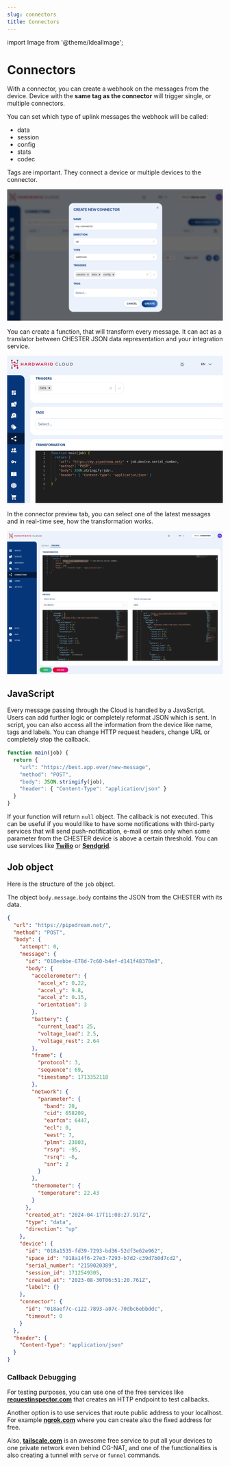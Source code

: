```yaml
---
slug: connectors
title: Connectors
---
```

import Image from '@theme/IdealImage';

# Connectors

With a connector, you can create a webhook on the messages from the device. Device with the **same tag as the connector** will trigger single, or multiple connectors.

You can set which type of uplink messages the webhook will be called:
- data
- session
- config
- stats
- codec

Tags are important. They connect a device or multiple devices to the connector.

![](connector-new.png)

You can create a function, that will transform every message. It can act as a translator between CHESTER JSON data representation and your integration service.

![](connector-transformation.png)

In the connector preview tab, you can select one of the latest messages and in real-time see, how the transformation works.

![](connector-preview.png)

## JavaScript

Every message passing through the Cloud is handled by a JavaScript. Users can add further logic or completely reformat JSON which is sent. In script, you can also access all the information from the device like name, tags and labels. You can change HTTP request headers, change URL or completely stop the callback.

```js
function main(job) {
  return {
    "url": "https://best.app.ever/new-message",
    "method": "POST",
    "body": JSON.stringify(job),
    "header": { "Content-Type": "application/json" }
  }
}
```

If your function will return `null` object. The callback is not executed. This can be useful if you would like to have some notifications with third-party services that will send push-notification, e-mail or sms only when some parameter from the CHESTER device is above a certain threshold. You can use services like [**Twilio**](https://www.twilio.com/) or [**Sendgrid**](https://sendgrid.com/).

## Job object

Here is the structure of the `job` object.

The object `body.message.body` contains the JSON from the CHESTER with its data.

```json
{
  "url": "https://pipedream.net/",
  "method": "POST",
  "body": {
    "attempt": 0,
    "message": {
      "id": "018eebbe-678d-7c60-b4ef-d141f48378e8",
      "body": {
        "accelerometer": {
          "accel_x": 0.22,
          "accel_y": 9.8,
          "accel_z": 0.15,
          "orientation": 3
        },
        "battery": {
          "current_load": 25,
          "voltage_load": 2.5,
          "voltage_rest": 2.64
        },
        "frame": {
          "protocol": 3,
          "sequence": 69,
          "timestamp": 1713352118
        },
        "network": {
          "parameter": {
            "band": 20,
            "cid": 658209,
            "earfcn": 6447,
            "ecl": 0,
            "eest": 7,
            "plmn": 23003,
            "rsrp": -95,
            "rsrq": -6,
            "snr": 2
          }
        },
        "thermometer": {
          "temperature": 22.43
        }
      },
      "created_at": "2024-04-17T11:08:27.917Z",
      "type": "data",
      "direction": "up"
    },
    "device": {
      "id": "018a1535-fd39-7293-bd36-52df3e62e962",
      "space_id": "018a14f6-27e3-7293-b7d2-c39d7b0d7cd2",
      "serial_number": "2159020389",
      "session_id": 1712549305,
      "created_at": "2023-08-30T06:51:20.761Z",
      "label": {}
    },
    "connector": {
      "id": "018aef7c-c122-7893-a07c-70dbc6ebbddc",
      "timeout": 0
    }
  },
  "header": {
    "Content-Type": "application/json"
  }
}
```


### Callback Debugging

For testing purposes, you can use one of the free services like [**requestinspector.com**](https://requestinspector.com/) that creates an HTTP endpoint to test callbacks.

Another option is to use services that route public address to your localhost. For example [**ngrok.com**](https://ngrok.com/) where you can create also the fixed address for free.

Also, [**tailscale.com**](https://tailscale.com/) is an awesome free service to put all your devices to one private network even behind CG-NAT,
and one of the functionalities is also creating a tunnel with `serve` or `funnel` commands.
